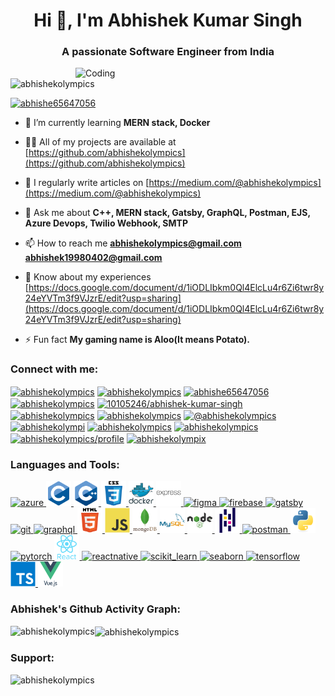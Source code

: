 <h1 align="center">Hi 👋, I'm Abhishek Kumar Singh</h1>
<h3 align="center">A passionate Software Engineer from India</h3>
<img align="right" alt="Coding" width="400" src="https://cdn.dribbble.com/users/1162077/screenshots/3848914/programmer.gif" />


<p align="left"> <img src="https://komarev.com/ghpvc/?username=abhishekolympics&label=Profile%20views&color=0e75b6&style=flat" alt="abhishekolympics" /> </p>

<p align="left"> <a href="https://twitter.com/abhishe65647056" target="blank"><img src="https://img.shields.io/twitter/follow/abhishe65647056?logo=twitter&style=for-the-badge" alt="abhishe65647056" /></a> </p>

- 🌱 I’m currently learning **MERN stack, Docker**

- 👨‍💻 All of my projects are available at [https://github.com/abhishekolympics](https://github.com/abhishekolympics)

- 📝 I regularly write articles on [https://medium.com/@abhishekolympics](https://medium.com/@abhishekolympics)

- 💬 Ask me about **C++, MERN stack, Gatsby, GraphQL, Postman, EJS, Azure Devops, Twilio Webhook, SMTP**

- 📫 How to reach me **abhishekolympics@gmail.com abhishek19980402@gmail.com**

- 📄 Know about my experiences [https://docs.google.com/document/d/1iODLIbkm0Ql4ElcLu4r6Zi6twr8y24eYVTm3f9VJzrE/edit?usp=sharing](https://docs.google.com/document/d/1iODLIbkm0Ql4ElcLu4r6Zi6twr8y24eYVTm3f9VJzrE/edit?usp=sharing)

- ⚡ Fun fact **My gaming name is Aloo(It means Potato).**

<h3 align="left">Connect with me:</h3>
<p align="left">
<a href="https://codepen.io/abhishekolympics" target="blank"><img align="center" src="https://raw.githubusercontent.com/rahuldkjain/github-profile-readme-generator/master/src/images/icons/Social/codepen.svg" alt="abhishekolympics" height="30" width="40" /></a>
<a href="https://dev.to/abhishekolympics" target="blank"><img align="center" src="https://raw.githubusercontent.com/rahuldkjain/github-profile-readme-generator/master/src/images/icons/Social/devto.svg" alt="abhishekolympics" height="30" width="40" /></a>
<a href="https://twitter.com/abhishe65647056" target="blank"><img align="center" src="https://raw.githubusercontent.com/rahuldkjain/github-profile-readme-generator/master/src/images/icons/Social/twitter.svg" alt="abhishe65647056" height="30" width="40" /></a>
<a href="https://linkedin.com/in/abhishekolympics" target="blank"><img align="center" src="https://raw.githubusercontent.com/rahuldkjain/github-profile-readme-generator/master/src/images/icons/Social/linked-in-alt.svg" alt="abhishekolympics" height="30" width="40" /></a>
<a href="https://stackoverflow.com/users/10105246/abhishek-kumar-singh" target="blank"><img align="center" src="https://raw.githubusercontent.com/rahuldkjain/github-profile-readme-generator/master/src/images/icons/Social/stack-overflow.svg" alt="10105246/abhishek-kumar-singh" height="30" width="40" /></a>
<a href="https://codesandbox.com/abhishekolympics" target="blank"><img align="center" src="https://raw.githubusercontent.com/rahuldkjain/github-profile-readme-generator/master/src/images/icons/Social/codesandbox.svg" alt="abhishekolympics" height="30" width="40" /></a>
<a href="https://kaggle.com/abhishekolympics" target="blank"><img align="center" src="https://raw.githubusercontent.com/rahuldkjain/github-profile-readme-generator/master/src/images/icons/Social/kaggle.svg" alt="abhishekolympics" height="30" width="40" /></a>
<a href="https://medium.com/@abhishekolympics" target="blank"><img align="center" src="https://raw.githubusercontent.com/rahuldkjain/github-profile-readme-generator/master/src/images/icons/Social/medium.svg" alt="@abhishekolympics" height="30" width="40" /></a>
<a href="https://www.codechef.com/users/abhishekolympi" target="blank"><img align="center" src="https://cdn.jsdelivr.net/npm/simple-icons@3.1.0/icons/codechef.svg" alt="abhishekolympi" height="30" width="40" /></a>
<a href="https://codeforces.com/profile/abhishekolympics" target="blank"><img align="center" src="https://raw.githubusercontent.com/rahuldkjain/github-profile-readme-generator/master/src/images/icons/Social/codeforces.svg" alt="abhishekolympics" height="30" width="40" /></a>
<a href="https://www.leetcode.com/abhishekolympics" target="blank"><img align="center" src="https://raw.githubusercontent.com/rahuldkjain/github-profile-readme-generator/master/src/images/icons/Social/leet-code.svg" alt="abhishekolympics" height="30" width="40" /></a>
<a href="https://auth.geeksforgeeks.org/user/abhishekolympics/profile" target="blank"><img align="center" src="https://raw.githubusercontent.com/rahuldkjain/github-profile-readme-generator/master/src/images/icons/Social/geeks-for-geeks.svg" alt="abhishekolympics/profile" height="30" width="40" /></a>
<a href="https://www.topcoder.com/members/abhishekolympix" target="blank"><img align="center" src="https://raw.githubusercontent.com/rahuldkjain/github-profile-readme-generator/master/src/images/icons/Social/topcoder.svg" alt="abhishekolympix" height="30" width="40" /></a>
</p>

<h3 align="left">Languages and Tools:</h3>
<p align="left"> <a href="https://azure.microsoft.com/en-in/" target="_blank" rel="noreferrer"> <img src="https://www.vectorlogo.zone/logos/microsoft_azure/microsoft_azure-icon.svg" alt="azure" width="40" height="40"/> </a> <a href="https://www.cprogramming.com/" target="_blank" rel="noreferrer"> <img src="https://raw.githubusercontent.com/devicons/devicon/master/icons/c/c-original.svg" alt="c" width="40" height="40"/> </a> <a href="https://www.w3schools.com/cpp/" target="_blank" rel="noreferrer"> <img src="https://raw.githubusercontent.com/devicons/devicon/master/icons/cplusplus/cplusplus-original.svg" alt="cplusplus" width="40" height="40"/> </a> <a href="https://www.w3schools.com/css/" target="_blank" rel="noreferrer"> <img src="https://raw.githubusercontent.com/devicons/devicon/master/icons/css3/css3-original-wordmark.svg" alt="css3" width="40" height="40"/> </a> <a href="https://www.docker.com/" target="_blank" rel="noreferrer"> <img src="https://raw.githubusercontent.com/devicons/devicon/master/icons/docker/docker-original-wordmark.svg" alt="docker" width="40" height="40"/> </a> <a href="https://expressjs.com" target="_blank" rel="noreferrer"> <img src="https://raw.githubusercontent.com/devicons/devicon/master/icons/express/express-original-wordmark.svg" alt="express" width="40" height="40"/> </a> <a href="https://www.figma.com/" target="_blank" rel="noreferrer"> <img src="https://www.vectorlogo.zone/logos/figma/figma-icon.svg" alt="figma" width="40" height="40"/> </a> <a href="https://firebase.google.com/" target="_blank" rel="noreferrer"> <img src="https://www.vectorlogo.zone/logos/firebase/firebase-icon.svg" alt="firebase" width="40" height="40"/> </a> <a href="https://www.gatsbyjs.com/" target="_blank" rel="noreferrer"> <img src="https://www.vectorlogo.zone/logos/gatsbyjs/gatsbyjs-icon.svg" alt="gatsby" width="40" height="40"/> </a> <a href="https://git-scm.com/" target="_blank" rel="noreferrer"> <img src="https://www.vectorlogo.zone/logos/git-scm/git-scm-icon.svg" alt="git" width="40" height="40"/> </a> <a href="https://graphql.org" target="_blank" rel="noreferrer"> <img src="https://www.vectorlogo.zone/logos/graphql/graphql-icon.svg" alt="graphql" width="40" height="40"/> </a> <a href="https://www.w3.org/html/" target="_blank" rel="noreferrer"> <img src="https://raw.githubusercontent.com/devicons/devicon/master/icons/html5/html5-original-wordmark.svg" alt="html5" width="40" height="40"/> </a> <a href="https://developer.mozilla.org/en-US/docs/Web/JavaScript" target="_blank" rel="noreferrer"> <img src="https://raw.githubusercontent.com/devicons/devicon/master/icons/javascript/javascript-original.svg" alt="javascript" width="40" height="40"/> </a> <a href="https://www.mongodb.com/" target="_blank" rel="noreferrer"> <img src="https://raw.githubusercontent.com/devicons/devicon/master/icons/mongodb/mongodb-original-wordmark.svg" alt="mongodb" width="40" height="40"/> </a> <a href="https://www.mysql.com/" target="_blank" rel="noreferrer"> <img src="https://raw.githubusercontent.com/devicons/devicon/master/icons/mysql/mysql-original-wordmark.svg" alt="mysql" width="40" height="40"/> </a> <a href="https://nodejs.org" target="_blank" rel="noreferrer"> <img src="https://raw.githubusercontent.com/devicons/devicon/master/icons/nodejs/nodejs-original-wordmark.svg" alt="nodejs" width="40" height="40"/> </a> <a href="https://pandas.pydata.org/" target="_blank" rel="noreferrer"> <img src="https://raw.githubusercontent.com/devicons/devicon/2ae2a900d2f041da66e950e4d48052658d850630/icons/pandas/pandas-original.svg" alt="pandas" width="40" height="40"/> </a> <a href="https://postman.com" target="_blank" rel="noreferrer"> <img src="https://www.vectorlogo.zone/logos/getpostman/getpostman-icon.svg" alt="postman" width="40" height="40"/> </a> <a href="https://www.python.org" target="_blank" rel="noreferrer"> <img src="https://raw.githubusercontent.com/devicons/devicon/master/icons/python/python-original.svg" alt="python" width="40" height="40"/> </a> <a href="https://pytorch.org/" target="_blank" rel="noreferrer"> <img src="https://www.vectorlogo.zone/logos/pytorch/pytorch-icon.svg" alt="pytorch" width="40" height="40"/> </a> <a href="https://reactjs.org/" target="_blank" rel="noreferrer"> <img src="https://raw.githubusercontent.com/devicons/devicon/master/icons/react/react-original-wordmark.svg" alt="react" width="40" height="40"/> </a> <a href="https://reactnative.dev/" target="_blank" rel="noreferrer"> <img src="https://reactnative.dev/img/header_logo.svg" alt="reactnative" width="40" height="40"/> </a> <a href="https://scikit-learn.org/" target="_blank" rel="noreferrer"> <img src="https://upload.wikimedia.org/wikipedia/commons/0/05/Scikit_learn_logo_small.svg" alt="scikit_learn" width="40" height="40"/> </a> <a href="https://seaborn.pydata.org/" target="_blank" rel="noreferrer"> <img src="https://seaborn.pydata.org/_images/logo-mark-lightbg.svg" alt="seaborn" width="40" height="40"/> </a> <a href="https://www.tensorflow.org" target="_blank" rel="noreferrer"> <img src="https://www.vectorlogo.zone/logos/tensorflow/tensorflow-icon.svg" alt="tensorflow" width="40" height="40"/> </a> <a href="https://www.typescriptlang.org/" target="_blank" rel="noreferrer"> <img src="https://raw.githubusercontent.com/devicons/devicon/master/icons/typescript/typescript-original.svg" alt="typescript" width="40" height="40"/> </a> <a href="https://vuejs.org/" target="_blank" rel="noreferrer"> <img src="https://raw.githubusercontent.com/devicons/devicon/master/icons/vuejs/vuejs-original-wordmark.svg" alt="vuejs" width="40" height="40"/> </a> </p>


<h3 align="left">Abhishek's Github Activity Graph:</h3>
<p><img align="left" src="https://github-readme-stats.vercel.app/api/top-langs?username=abhishekolympics&show_icons=true&locale=en&layout=compact" alt="abhishekolympics" /></p>

<p><img align="center" src="https://github-readme-streak-stats.herokuapp.com/?user=abhishekolympics&" alt="abhishekolympics" /></p>


<h3 align="left">Support:</h3>
<p><a href="https://www.buymeacoffee.com/abhishekolympics"> <img align="left" src="https://cdn.buymeacoffee.com/buttons/v2/default-yellow.png" height="50" width="210" alt="abhishekolympics" /></a></p><br><br>
